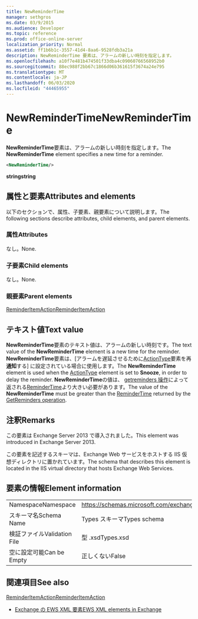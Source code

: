 ```yaml
---
title: NewReminderTime
manager: sethgros
ms.date: 03/9/2015
ms.audience: Developer
ms.topic: reference
ms.prod: office-online-server
localization_priority: Normal
ms.assetid: ff1b6b1c-3557-41d4-8aa6-9528fdb3a21a
description: NewReminderTime 要素は、アラームの新しい時刻を指定します。
ms.openlocfilehash: a10f7e481b474501f33dba4c09060766568952b0
ms.sourcegitcommit: 88ec988f2bb67c1866d06b361615f3674a24e795
ms.translationtype: MT
ms.contentlocale: ja-JP
ms.lasthandoff: 06/03/2020
ms.locfileid: "44465955"
---
```

# <a name="newremindertime"></a><span data-ttu-id="e2bc6-103">NewReminderTime</span><span class="sxs-lookup"><span data-stu-id="e2bc6-103">NewReminderTime</span></span>

<span data-ttu-id="e2bc6-104">**NewReminderTime**要素は、アラームの新しい時刻を指定します。</span><span class="sxs-lookup"><span data-stu-id="e2bc6-104">The **NewReminderTime** element specifies a new time for a reminder.</span></span> 
  
```XML
<NewReminderTime/>
```

 <span data-ttu-id="e2bc6-105">**string**</span><span class="sxs-lookup"><span data-stu-id="e2bc6-105">**string**</span></span>
## <a name="attributes-and-elements"></a><span data-ttu-id="e2bc6-106">属性と要素</span><span class="sxs-lookup"><span data-stu-id="e2bc6-106">Attributes and elements</span></span>

<span data-ttu-id="e2bc6-107">以下のセクションで、属性、子要素、親要素について説明します。</span><span class="sxs-lookup"><span data-stu-id="e2bc6-107">The following sections describe attributes, child elements, and parent elements.</span></span>
  
### <a name="attributes"></a><span data-ttu-id="e2bc6-108">属性</span><span class="sxs-lookup"><span data-stu-id="e2bc6-108">Attributes</span></span>

<span data-ttu-id="e2bc6-109">なし。</span><span class="sxs-lookup"><span data-stu-id="e2bc6-109">None.</span></span>
  
### <a name="child-elements"></a><span data-ttu-id="e2bc6-110">子要素</span><span class="sxs-lookup"><span data-stu-id="e2bc6-110">Child elements</span></span>

<span data-ttu-id="e2bc6-111">なし。</span><span class="sxs-lookup"><span data-stu-id="e2bc6-111">None.</span></span>
  
### <a name="parent-elements"></a><span data-ttu-id="e2bc6-112">親要素</span><span class="sxs-lookup"><span data-stu-id="e2bc6-112">Parent elements</span></span>

[<span data-ttu-id="e2bc6-113">ReminderItemAction</span><span class="sxs-lookup"><span data-stu-id="e2bc6-113">ReminderItemAction</span></span>](reminderitemaction.md)
  
## <a name="text-value"></a><span data-ttu-id="e2bc6-114">テキスト値</span><span class="sxs-lookup"><span data-stu-id="e2bc6-114">Text value</span></span>

<span data-ttu-id="e2bc6-115">**NewReminderTime**要素のテキスト値は、アラームの新しい時刻です。</span><span class="sxs-lookup"><span data-stu-id="e2bc6-115">The text value of the **NewReminderTime** element is a new time for the reminder.</span></span> <span data-ttu-id="e2bc6-116">**NewReminderTime**要素は、[アラームを遅延させるために[ActionType](actiontype-reminderactiontype.md)要素を再**通知**する] に設定されている場合に使用します。</span><span class="sxs-lookup"><span data-stu-id="e2bc6-116">The **NewReminderTime** element is used when the [ActionType](actiontype-reminderactiontype.md) element is set to **Snooze**, in order to delay the reminder.</span></span> <span data-ttu-id="e2bc6-117">**NewReminderTime**の値は、 [getreminders 操作](getreminders-operation.md)によって返される[ReminderTime](remindertime.md)より大きい必要があります。</span><span class="sxs-lookup"><span data-stu-id="e2bc6-117">The value of the **NewReminderTime** must be greater than the [ReminderTime](remindertime.md) returned by the [GetReminders operation](getreminders-operation.md).</span></span>
  
## <a name="remarks"></a><span data-ttu-id="e2bc6-118">注釈</span><span class="sxs-lookup"><span data-stu-id="e2bc6-118">Remarks</span></span>

<span data-ttu-id="e2bc6-119">この要素は Exchange Server 2013 で導入されました。</span><span class="sxs-lookup"><span data-stu-id="e2bc6-119">This element was introduced in Exchange Server 2013.</span></span>
  
<span data-ttu-id="e2bc6-120">この要素を記述するスキーマは、Exchange Web サービスをホストする IIS 仮想ディレクトリに置かれています。</span><span class="sxs-lookup"><span data-stu-id="e2bc6-120">The schema that describes this element is located in the IIS virtual directory that hosts Exchange Web Services.</span></span>
  
## <a name="element-information"></a><span data-ttu-id="e2bc6-121">要素の情報</span><span class="sxs-lookup"><span data-stu-id="e2bc6-121">Element information</span></span>

|||
|:-----|:-----|
|<span data-ttu-id="e2bc6-122">Namespace</span><span class="sxs-lookup"><span data-stu-id="e2bc6-122">Namespace</span></span>  <br/> |https://schemas.microsoft.com/exchange/services/2006/types  <br/> |
|<span data-ttu-id="e2bc6-123">スキーマ名</span><span class="sxs-lookup"><span data-stu-id="e2bc6-123">Schema Name</span></span>  <br/> |<span data-ttu-id="e2bc6-124">Types スキーマ</span><span class="sxs-lookup"><span data-stu-id="e2bc6-124">Types schema</span></span>  <br/> |
|<span data-ttu-id="e2bc6-125">検証ファイル</span><span class="sxs-lookup"><span data-stu-id="e2bc6-125">Validation File</span></span>  <br/> |<span data-ttu-id="e2bc6-126">型 .xsd</span><span class="sxs-lookup"><span data-stu-id="e2bc6-126">Types.xsd</span></span>  <br/> |
|<span data-ttu-id="e2bc6-127">空に設定可能</span><span class="sxs-lookup"><span data-stu-id="e2bc6-127">Can be Empty</span></span>  <br/> |<span data-ttu-id="e2bc6-128">正しくない</span><span class="sxs-lookup"><span data-stu-id="e2bc6-128">False</span></span>  <br/> |
   
## <a name="see-also"></a><span data-ttu-id="e2bc6-129">関連項目</span><span class="sxs-lookup"><span data-stu-id="e2bc6-129">See also</span></span>



[<span data-ttu-id="e2bc6-130">ReminderItemAction</span><span class="sxs-lookup"><span data-stu-id="e2bc6-130">ReminderItemAction</span></span>](reminderitemaction.md)


- [<span data-ttu-id="e2bc6-131">Exchange の EWS XML 要素</span><span class="sxs-lookup"><span data-stu-id="e2bc6-131">EWS XML elements in Exchange</span></span>](ews-xml-elements-in-exchange.md)


